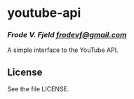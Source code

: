 # youtube-api
### _Frode V. Fjeld <frodevf@gmail.com>_

A simple interface to the YouTube API.

## License

See the file LICENSE.

